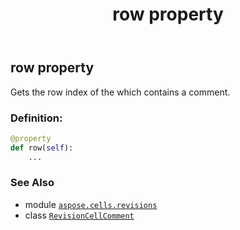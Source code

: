 ﻿---
title: row property
second_title: Aspose.Cells for Python via .NET API References
description: 
type: docs
weight: 100
url: /aspose.cells.revisions/revisioncellcomment/row/
is_root: false
---

## row property


Gets the row index of the which contains a comment.
### Definition:
```python
@property
def row(self):
    ...
```

### See Also
* module [`aspose.cells.revisions`](../../)
* class [`RevisionCellComment`](/cells/python-net/aspose.cells.revisions/revisioncellcomment)
